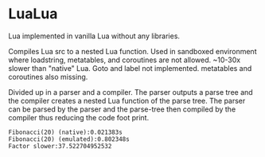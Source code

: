 # LuaLua
Lua implemented in vanilla Lua without any libraries.

Compiles Lua src to a nested Lua function. Used in sandboxed environment where loadstring, metatables, and coroutines are not allowed.
~10-30x slower than "native" Lua. Goto and label not implemented. metatables and coroutines also missing.

Divided up in a parser and a compiler. The parser outputs a parse tree and the compiler creates a nested Lua function of the parse tree. The parser can be parsed by the parser and the parse-tree then compiled by the compiler thus reducing the code foot print.
 
```
Fibonacci(20) (native):0.021383s
Fibonacci(20) (emulated):0.802348s
Factor slower:37.522704952532
